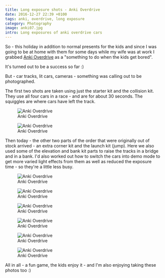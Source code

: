 ```yaml
---
title: Long exposure shots - Anki Overdrive
date: 2016-12-27 22:39 +0100
tags: anki, overdrive, long exposure
category: Photography
image: anki07.jpg
intro: Long exposures of anki overdrive cars
---
```


So - this holiday in addition to normal presents for the kids and since I was going to be at home with them for some days while my wife was at work I grabbed [Anki Overdrive](https://anki.com/en-us/overdrive) as a "something to do when the kids get bored".

It's turned out to be a success so far :)

But - car tracks, lit cars, cameras - something was calling out to be photographed.

The first two shots are taken using just the starter kit and the collision kit. They use all four cars in a race - and are for about 30 seconds. The squiggles are where cars have left the track.

<figure class="figure w-100 text-center">
  <img class="figure-img img-fluid rounded" src="/images/posts/2016/12/anki01.jpg" title="Anki Overdrive" alt="Anki Overdrive"/>
  <figcaption class="figure-caption">Anki Overdrive</figcaption>
</figure>

<figure class="figure w-100 text-center">
  <img class="figure-img img-fluid rounded" src="/images/posts/2016/12/anki02.jpg" title="Anki Overdrive" alt="Anki Overdrive"/>
  <figcaption class="figure-caption">Anki Overdrive</figcaption>
</figure>

Then today - the other two parts of the order that were originally out of stock arrived - an extra corner kit and the launch kit (jump). Here we also used some of the elevation and bank kit parts to raise the tracks in a bridge and in a bank. I'd also worked out how to switch the cars into demo mode to get more varied light effects from them as well as reduced the exposure time - so they're a little less busy.

<figure class="figure w-100 text-center">
  <img class="figure-img img-fluid rounded" src="/images/posts/2016/12/anki03.jpg" title="Anki Overdrive" alt="Anki Overdrive"/>
  <figcaption class="figure-caption">Anki Overdrive</figcaption>
</figure>

<figure class="figure w-100 text-center">
  <img class="figure-img img-fluid rounded" src="/images/posts/2016/12/anki04.jpg" title="Anki Overdrive" alt="Anki Overdrive"/>
  <figcaption class="figure-caption">Anki Overdrive</figcaption>
</figure>

<figure class="figure w-100 text-center">
  <img class="figure-img img-fluid rounded" src="/images/posts/2016/12/anki05.jpg" title="Anki Overdrive" alt="Anki Overdrive"/>
  <figcaption class="figure-caption">Anki Overdrive</figcaption>
</figure>

<figure class="figure w-100 text-center">
  <img class="figure-img img-fluid rounded" src="/images/posts/2016/12/anki06.jpg" title="Anki Overdrive" alt="Anki Overdrive"/>
  <figcaption class="figure-caption">Anki Overdrive</figcaption>
</figure>

<figure class="figure w-100 text-center">
  <img class="figure-img img-fluid rounded" src="/images/posts/2016/12/anki07.jpg" title="Anki Overdrive" alt="Anki Overdrive"/>
  <figcaption class="figure-caption">Anki Overdrive</figcaption>
</figure>

<figure class="figure w-100 text-center">
  <img class="figure-img img-fluid rounded" src="/images/posts/2016/12/anki08.jpg" title="Anki Overdrive" alt="Anki Overdrive"/>
  <figcaption class="figure-caption">Anki Overdrive</figcaption>
</figure>

All in all - a fun game, the kids enjoy it - and I'm also enjoying taking these photos too :)

